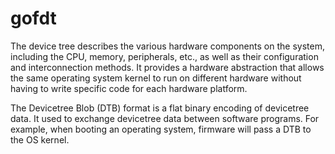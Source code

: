 # gofdt

The device tree describes the various hardware components on the system, including the CPU, memory, peripherals, etc., as well as their configuration and interconnection methods. It provides a hardware abstraction that allows the same operating system kernel to run on different hardware without having to write specific code for each hardware platform.

The Devicetree Blob (DTB) format is a flat binary encoding of devicetree data. It used to exchange devicetree data between software programs. For example, when booting an operating system, firmware will pass a DTB to the OS kernel.